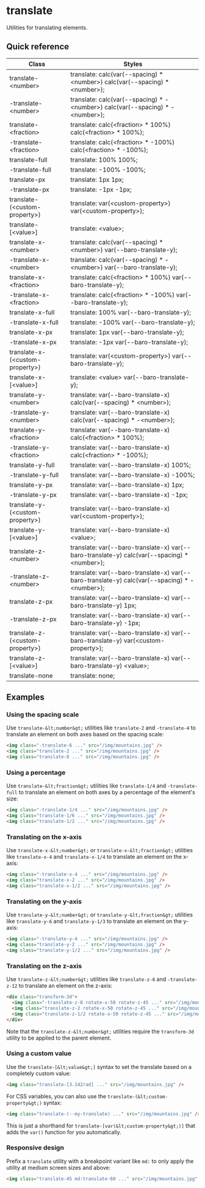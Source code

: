 # translate

Utilities for translating elements.



## Quick reference

| Class | Styles |
|---|---|
| translate-&lt;number&gt; | translate: calc(var(--spacing) * &lt;number&gt;) calc(var(--spacing) * &lt;number&gt;); |
| -translate-&lt;number&gt; | translate: calc(var(--spacing) * -&lt;number&gt;) calc(var(--spacing) * -&lt;number&gt;); |
| translate-&lt;fraction&gt; | translate: calc(&lt;fraction&gt; * 100%) calc(&lt;fraction&gt; * 100%); |
| -translate-&lt;fraction&gt; | translate: calc(&lt;fraction&gt; * -100%) calc(&lt;fraction&gt; * -100%); |
| translate-full | translate: 100% 100%; |
| -translate-full | translate: -100% -100%; |
| translate-px | translate: 1px 1px; |
| -translate-px | translate: -1px -1px; |
| translate-(&lt;custom-property&gt;) | translate: var(&lt;custom-property&gt;) var(&lt;custom-property&gt;); |
| translate-[&lt;value&gt;] | translate: &lt;value&gt;; |
| translate-x-&lt;number&gt; | translate: calc(var(--spacing) * &lt;number&gt;) var(--baro-translate-y); |
| -translate-x-&lt;number&gt; | translate: calc(var(--spacing) * -&lt;number&gt;) var(--baro-translate-y); |
| translate-x-&lt;fraction&gt; | translate: calc(&lt;fraction&gt; * 100%) var(--baro-translate-y); |
| -translate-x-&lt;fraction&gt; | translate: calc(&lt;fraction&gt; * -100%) var(--baro-translate-y); |
| translate-x-full | translate: 100% var(--baro-translate-y); |
| -translate-x-full | translate: -100% var(--baro-translate-y); |
| translate-x-px | translate: 1px var(--baro-translate-y); |
| -translate-x-px | translate: -1px var(--baro-translate-y); |
| translate-x-(&lt;custom-property&gt;) | translate: var(&lt;custom-property&gt;) var(--baro-translate-y); |
| translate-x-[&lt;value&gt;] | translate: &lt;value&gt; var(--baro-translate-y); |
| translate-y-&lt;number&gt; | translate: var(--baro-translate-x) calc(var(--spacing) * &lt;number&gt;); |
| -translate-y-&lt;number&gt; | translate: var(--baro-translate-x) calc(var(--spacing) * -&lt;number&gt;); |
| translate-y-&lt;fraction&gt; | translate: var(--baro-translate-x) calc(&lt;fraction&gt; * 100%); |
| -translate-y-&lt;fraction&gt; | translate: var(--baro-translate-x) calc(&lt;fraction&gt; * -100%); |
| translate-y-full | translate: var(--baro-translate-x) 100%; |
| -translate-y-full | translate: var(--baro-translate-x) -100%; |
| translate-y-px | translate: var(--baro-translate-x) 1px; |
| -translate-y-px | translate: var(--baro-translate-x) -1px; |
| translate-y-(&lt;custom-property&gt;) | translate: var(--baro-translate-x) var(&lt;custom-property&gt;); |
| translate-y-[&lt;value&gt;] | translate: var(--baro-translate-x) &lt;value&gt;; |
| translate-z-&lt;number&gt; | translate: var(--baro-translate-x) var(--baro-translate-y) calc(var(--spacing) * &lt;number&gt;); |
| -translate-z-&lt;number&gt; | translate: var(--baro-translate-x) var(--baro-translate-y) calc(var(--spacing) * -&lt;number&gt;); |
| translate-z-px | translate: var(--baro-translate-x) var(--baro-translate-y) 1px; |
| -translate-z-px | translate: var(--baro-translate-x) var(--baro-translate-y) -1px; |
| translate-z-(&lt;custom-property&gt;) | translate: var(--baro-translate-x) var(--baro-translate-y) var(&lt;custom-property&gt;); |
| translate-z-[&lt;value&gt;] | translate: var(--baro-translate-x) var(--baro-translate-y) &lt;value&gt;; |
| translate-none | translate: none; |

## Examples

### Using the spacing scale

Use `translate-&lt;number&gt;` utilities like `translate-2` and `-translate-4` to translate an element on both axes based on the spacing scale:

```html
<img class="-translate-6 ..." src="/img/mountains.jpg" />
<img class="translate-2 ..." src="/img/mountains.jpg" />
<img class="translate-8 ..." src="/img/mountains.jpg" />
```

### Using a percentage

Use `translate-&lt;fraction&gt;` utilities like `translate-1/4` and `-translate-full` to translate an element on both axes by a percentage of the element's size:

```html
<img class="-translate-1/4 ..." src="/img/mountains.jpg" />
<img class="translate-1/6 ..." src="/img/mountains.jpg" />
<img class="translate-1/2 ..." src="/img/mountains.jpg" />
```

### Translating on the x-axis

Use `translate-x-&lt;number&gt;` or `translate-x-&lt;fraction&gt;` utilities like `translate-x-4` and `translate-x-1/4` to translate an element on the x-axis:

```html
<img class="-translate-x-4 ..." src="/img/mountains.jpg" />
<img class="translate-x-2 ..." src="/img/mountains.jpg" />
<img class="translate-x-1/2 ..." src="/img/mountains.jpg" />
```

### Translating on the y-axis

Use `translate-y-&lt;number&gt;` or `translate-y-&lt;fraction&gt;` utilities like `translate-y-6` and `translate-y-1/3` to translate an element on the y-axis:

```html
<img class="-translate-y-4 ..." src="/img/mountains.jpg" />
<img class="translate-y-2 ..." src="/img/mountains.jpg" />
<img class="translate-y-1/2 ..." src="/img/mountains.jpg" />
```

### Translating on the z-axis

Use `translate-z-&lt;number&gt;` utilities like `translate-z-6` and `-translate-z-12` to translate an element on the z-axis:

```html
<div class="transform-3d">
  <img class="-translate-z-8 rotate-x-50 rotate-z-45 ..." src="/img/mountains.jpg" />
  <img class="translate-z-2 rotate-x-50 rotate-z-45 ..." src="/img/mountains.jpg" />
  <img class="translate-z-1/2 rotate-x-50 rotate-z-45 ..." src="/img/mountains.jpg" />
</div>
```

Note that the `translate-z-&lt;number&gt;` utilities require the `transform-3d` utility to be applied to the parent element.

### Using a custom value

Use the `translate-[&lt;value&gt;]` syntax to set the translate based on a completely custom value:

```html
<img class="translate-[3.142rad] ..." src="/img/mountains.jpg" />
```

For CSS variables, you can also use the `translate-(&lt;custom-property&gt;)` syntax:

```html
<img class="translate-(--my-translate) ..." src="/img/mountains.jpg" />
```

This is just a shorthand for `translate-[var(&lt;custom-property&gt;)]` that adds the `var()` function for you automatically.

### Responsive design

Prefix a `translate` utility with a breakpoint variant like `md:` to only apply the utility at medium screen sizes and above:

```html
<img class="translate-45 md:translate-60 ..." src="/img/mountains.jpg" />
```

